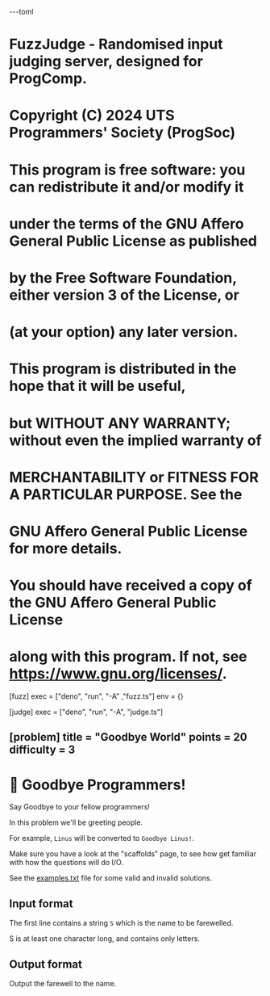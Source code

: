 ---toml
# FuzzJudge - Randomised input judging server, designed for ProgComp.
# Copyright (C) 2024 UTS Programmers' Society (ProgSoc)
#
# This program is free software: you can redistribute it and/or modify it
# under the terms of the GNU Affero General Public License as published
# by the Free Software Foundation, either version 3 of the License, or
# (at your option) any later version.
#
# This program is distributed in the hope that it will be useful,
# but WITHOUT ANY WARRANTY; without even the implied warranty of
# MERCHANTABILITY or FITNESS FOR A PARTICULAR PURPOSE. See the
# GNU Affero General Public License for more details.
#
# You should have received a copy of the GNU Affero General Public License
# along with this program. If not, see <https://www.gnu.org/licenses/>.

[fuzz]
exec = ["deno", "run", "-A" ,"fuzz.ts"]
env = {}

[judge]
exec = ["deno", "run", "-A", "judge.ts"]

[problem]
title = "Goodbye World"
points = 20
difficulty = 3
---

# 👋 Goodbye Programmers!

Say Goodbye to your fellow programmers!

In this problem we'll be greeting people.

For example, `Linus` will be converted to `Goodbye Linus!`.

Make sure you have a look at the "scaffolds" page, to see how get familiar with how the questions will do I/O.

See the [examples.txt](/api/comp/prob/01-Goodbye/assets/examples.txt) file for some valid and invalid solutions.

## Input format

The first line contains a string `S` which is the name to be farewelled.

S is at least one character long, and contains only letters.

## Output format

Output the farewell to the name.
